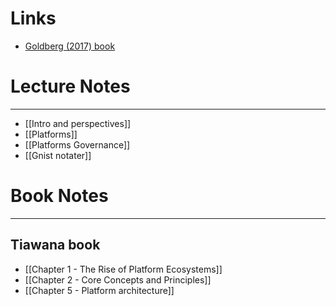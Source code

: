 
# Links

* [Goldberg (2017) book](https://web.p.ebscohost.com/ehost/ebookviewer/ebook/bmxlYmtfXzE1MDY1MTJfX0FO0?sid=0061944d-276b-492b-b8ea-cb0c96f38a22@redis&vid=0&format=EB&rid=1)


# Lecture Notes
---

* [[Intro and perspectives]]
* [[Platforms]]
* [[Platforms Governance]]
* [[Gnist notater]]


# Book Notes
---

## Tiawana book
* [[Chapter 1 - The Rise of Platform Ecosystems]]
* [[Chapter 2 - Core Concepts and Principles]]
* [[Chapter 5 - Platform architecture]]